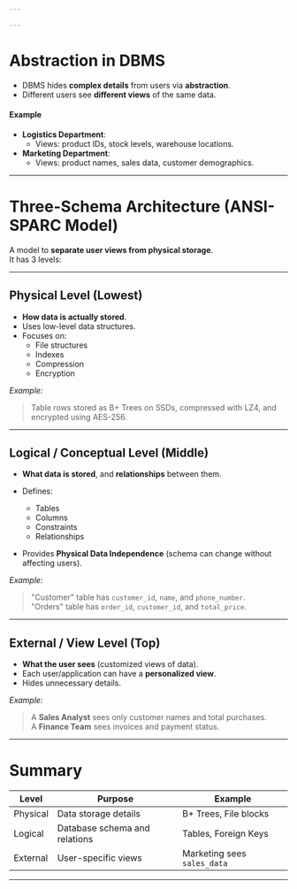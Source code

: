 ```yaml
---

---
```

#  Abstraction in DBMS
- DBMS hides **complex details** from users via **abstraction**.
- Different users see **different views** of the same data.
####  Example
- **Logistics Department**:
  - Views: product IDs, stock levels, warehouse locations.
- **Marketing Department**:
  - Views: product names, sales data, customer demographics.

---

#  Three-Schema Architecture (ANSI-SPARC Model)
A model to **separate user views from physical storage**.  
It has 3 levels:

---
## Physical Level (Lowest)
- **How data is actually stored**.
- Uses low-level data structures.
- Focuses on:
  - File structures
  - Indexes
  - Compression
  - Encryption

*Example:*  
> Table rows stored as B+ Trees on SSDs, compressed with LZ4, and encrypted using AES-256.

---
## Logical / Conceptual Level (Middle)
- **What data is stored**, and **relationships** between them.
- Defines:
  - Tables
  - Columns
  - Constraints
  - Relationships

- Provides **Physical Data Independence** (schema can change without affecting users).

*Example:*  
> "Customer" table has `customer_id`, `name`, and `phone_number`.  
> "Orders" table has `order_id`, `customer_id`, and `total_price`.

---
## External / View Level (Top)
- **What the user sees** (customized views of data).
- Each user/application can have a **personalized view**.
- Hides unnecessary details.

*Example:*  
> A **Sales Analyst** sees only customer names and total purchases.  
> A **Finance Team** sees invoices and payment status.

---
# Summary

| Level    | Purpose                       | Example                     |
| -------- | ----------------------------- | --------------------------- |
| Physical | Data storage details          | B+ Trees, File blocks       |
| Logical  | Database schema and relations | Tables, Foreign Keys        |
| External | User-specific views           | Marketing sees `sales_data` |

---

